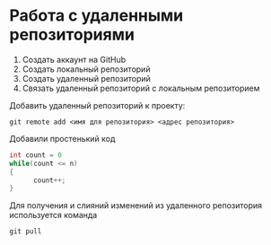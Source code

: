 # Работа с удаленными репозиториями

1. Создать аккаунт на GitHub
2. Создать локальный репозиторий
3. Создать удаленный репозиторий
4. Связать удаленный репозиторий с локальным репозиторием

Добавить удаленный репозиторий к проекту:

```text
git remote add <имя для репозитория> <адрес репозитория>
```

Добавили простенький код

```C#
int count = 0 
while(count <= n)
{
      count++;
}
```

Для получения и слияний изменений из удаленного репозитория используется команда

```text
git pull
```
